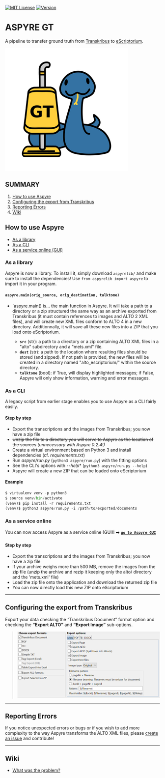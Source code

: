 [![MIT License](https://img.shields.io/static/v1?style=plastic&label=license&message=MIT&color=brightgreen)](LICENSE) [![Version](https://img.shields.io/static/v1?style=plastic&label=version&message=0.2.4&color=blue)]()

# ASPYRE GT

A pipeline to transfer ground truth from [Transkribus](https://transkribus.eu/Transkribus/) to [eScriptorium](https://escriptorium.fr/).

![Mascot Aspyre](static/image/aspyre_mini.png)



## SUMMARY 
1. [How to use Aspyre](#how-to-use-aspyre)
2. [Configuring the export from Transkribus](#configuring-the-export-from-transkribus) 
3. [Reporting Errors](#reporting-errors) 
4. [Wiki](#wiki)


## How to use Aspyre
- [As a library](#as-a-library)
- [As a CLI](#as-a-cli)
- [As a service online (GUI)](#as-a-service-online)


### As a library
Aspyre is now a library. To install it, simply download `aspyrelib/` and make sure to install the dependencies! Use `from aspyrelib import aspyre` to import it in your program.


#### `aspyre.main(orig_source, orig_destination, talktome)`
- `aspyre.main() is... the main function in Aspyre. It will take a path to a directory or a zip structured the same way as an archive exported from Transkribus (it must contain references to images and ALTO 2 XML files), and will create new XML files conform to ALTO 4 in a new directory. Additionnally, it will save all these new files into a ZIP that you load onto eScriptorium.

  - **`src`** (str): a path to a directory or a zip containing ALTO XML files in a "alto" subdirectory and a "mets.xml" file.
  - **`dest`** (str): a path to the location where resulting files should be stored (and zipped). If not path is provided, the new files will be created in a directory named "alto_escriptorium/" within the source directory.
  - **`talktome`** (bool): if True, will display highlighted messages; if False, Aspyre will only show information, warning and error messages.


### As a CLI

A legacy script from earlier stage enables you to use Aspyre as a CLI fairly easily.

#### Step by step
- Export the transcriptions and the images from Transkribus; you now have a zip file
- ~~Unzip the file to a directory you will serve to Aspyre as the location of the sources~~ *(unnecessary with Aspyre 0.2.4!)*
- Create a virtual environment based on Python 3 and install dependencies (cf. *requirements.txt*)
- Run *aspyre/run.py* (`python3 aspyre/run.py`) with the fitting options
- See the CLI's options with *--help** (`python3 aspyre/run.py --help`)
- Aspyre will create a new ZIP that can be loaded onto eScriptorium

#### Example 

``` python
$ virtualenv venv -p python3
$ source venv/bin/activate
(venv)$ pip install -r requirements.txt 
(venv)$ python3 aspyre/run.py -i /path/to/exported/documents
```

### As a service online

You can now access Aspyre as a service online (GUI)! :arrow_right: [**`go to Aspyre GUI`**](https://aspyre-gui.herokuapp.com/)

#### Step by step

- Export the transcriptions and the images from Transkribus; you now have a zip file
- If your archive weighs more than 500 MB, remove the images from the zip file (unzip the archive and rezip it keeping only the alto/ directory and the 'mets.xml' file)
- Load the zip file onto the application and download the returned zip file
- You can now directly load this new ZIP onto eScriptorium

---

## Configuring the export from Transkribus
Export your data checking the “Transkribus Document” format option and checking the **“Export ALTO”** and **“Export Image”** sub-options.

> ![Transkribus Export Parameters](static/image/tkb_export_options.png)


---

## Reporting Errors

If you notice unexpected errors or bugs or if you wish to add more complexity to the way Aspyre transforms the ALTO XML files, please [create an issue](https://github.com/alix-tz/aspyre-gt/issues/new) and contribute!

---

## Wiki
- [What was the problem?](https://github.com/alix-tz/aspyre-gt/wiki/What-was-the-problem%3F)